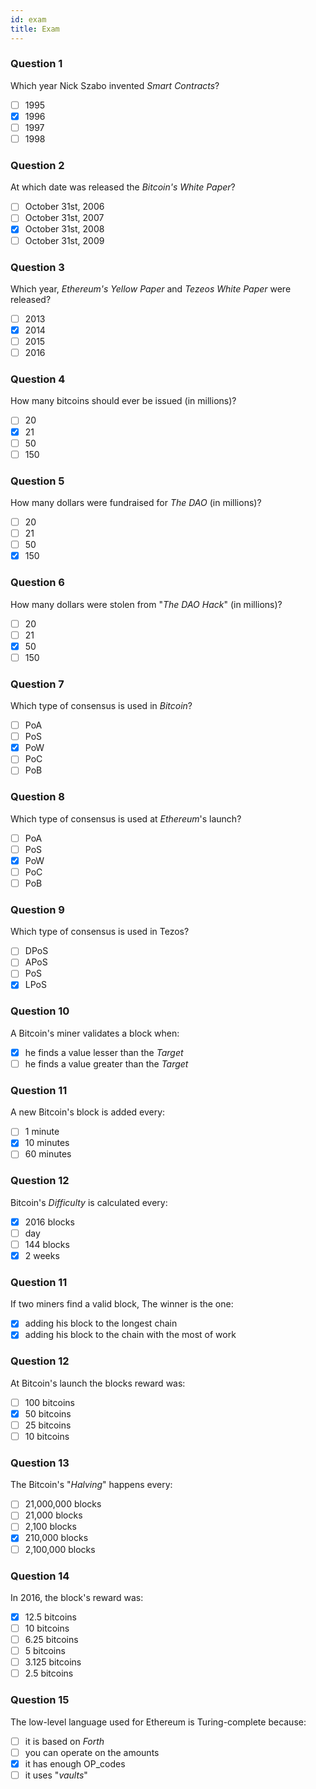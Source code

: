 ```yaml
---
id: exam
title: Exam
---
```


### Question 1
Which year Nick Szabo invented *Smart Contracts*?

- [ ] 1995
- [x] 1996
- [ ] 1997
- [ ] 1998

### Question 2
At which date was released the *Bitcoin's White Paper*?

- [ ] October 31st, 2006
- [ ] October 31st, 2007
- [x] October 31st, 2008
- [ ] October 31st, 2009

### Question 3
Which year, *Ethereum's Yellow Paper* and *Tezeos White Paper* were released?

- [ ] 2013
- [x] 2014
- [ ] 2015
- [ ] 2016

### Question 4
How many bitcoins should ever be issued (in millions)?

- [ ] 20
- [x] 21
- [ ] 50
- [ ] 150

### Question 5
How many dollars were fundraised for *The DAO* (in millions)?

- [ ] 20
- [ ] 21
- [ ] 50
- [x] 150

### Question 6
How many dollars were stolen from "*The DAO Hack*" (in millions)?

- [ ] 20
- [ ] 21
- [x] 50
- [ ] 150

### Question 7
Which type of consensus is used in *Bitcoin*?

- [ ] PoA
- [ ] PoS
- [x] PoW
- [ ] PoC
- [ ] PoB

### Question 8
Which type of consensus is used at *Ethereum*'s launch?

- [ ] PoA
- [ ] PoS
- [x] PoW
- [ ] PoC
- [ ] PoB

### Question 9
Which type of consensus is used in Tezos?

- [ ] DPoS
- [ ] APoS
- [ ] PoS
- [x] LPoS

### Question 10
A Bitcoin's miner validates a block when:

- [x] he finds a value lesser than the *Target*
- [ ] he finds a value greater than the *Target*

### Question 11
A new Bitcoin's block is added every:

- [ ] 1 minute
- [x] 10 minutes
- [ ] 60 minutes

### Question 12
Bitcoin's *Difficulty* is calculated every:

- [x] 2016 blocks
- [ ] day
- [ ] 144 blocks
- [x] 2 weeks

### Question 11
If two miners find a valid block, The winner is the one:

- [x] adding his block to the longest chain
- [x] adding his block to the chain with the most of work

### Question 12
At Bitcoin's launch the blocks reward was:

- [ ] 100 bitcoins
- [x] 50 bitcoins
- [ ] 25 bitcoins
- [ ] 10 bitcoins

### Question 13
The Bitcoin's "*Halving*" happens every:

- [ ] 21,000,000 blocks
- [ ] 21,000 blocks
- [ ] 2,100 blocks
- [x] 210,000 blocks
- [ ] 2,100,000 blocks

### Question 14
In 2016, the block's reward was:

- [x] 12.5 bitcoins
- [ ] 10 bitcoins
- [ ] 6.25 bitcoins
- [ ] 5 bitcoins
- [ ] 3.125 bitcoins
- [ ] 2.5 bitcoins

### Question 15
The low-level language used for Ethereum is Turing-complete because:

- [ ] it is based on *Forth*
- [ ] you can operate on the amounts
- [x] it has enough OP_codes
- [ ] it uses "*vaults*"
